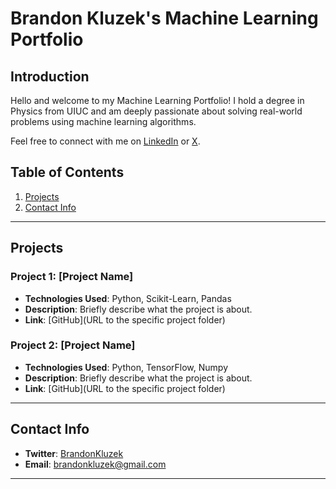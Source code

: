 # Brandon Kluzek's Machine Learning Portfolio

## Introduction

Hello and welcome to my Machine Learning Portfolio! I hold a degree in Physics from UIUC and am deeply passionate about solving real-world problems using machine learning algorithms.

Feel free to connect with me on [LinkedIn](www.linkedin.com/in/brandonkluzek) or [X](https://twitter.com/BrandonKluzek).

## Table of Contents

1. [Projects](#projects)
2. [Contact Info](#contact-info)

---

## Projects

### Project 1: [Project Name]

- **Technologies Used**: Python, Scikit-Learn, Pandas
- **Description**: Briefly describe what the project is about.
- **Link**: [GitHub](URL to the specific project folder)

### Project 2: [Project Name]

- **Technologies Used**: Python, TensorFlow, Numpy
- **Description**: Briefly describe what the project is about.
- **Link**: [GitHub](URL to the specific project folder)

---

## Contact Info

- **Twitter**: [BrandonKluzek](https://twitter.com/BrandonKluzek)
- **Email**: [brandonkluzek@gmail.com](mailto:brandonkluzek@gmail.com)

---
